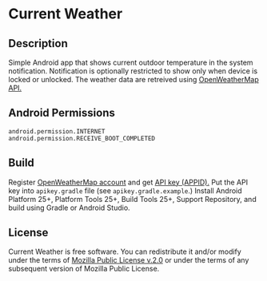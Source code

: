 Current Weather
===============

Description
-----------

Simple Android app that shows current outdoor temperature in the system notification. Notification is optionally restricted to show only when device is locked or unlocked. The weather data are retreived using [OpenWeatherMap API.](https://openweathermap.org/api)

Android Permissions
-------------------

```
android.permission.INTERNET
android.permission.RECEIVE_BOOT_COMPLETED
```

Build
-----

Register [OpenWeatherMap account](https://home.openweathermap.org/users/sign_up) and get [API key (APPID).](https://home.openweathermap.org/api_keys) Put the API key into `apikey.gradle` file (see `apikey.gradle.example`.) Install Android Platform 25+, Platform Tools 25+, Build Tools 25+, Support Repository, and build using Gradle or Android Studio.

License
-------

Current Weather is free software. You can redistribute it and/or modify under the terms of [Mozilla Public License v.2.0](https://www.mozilla.org/en-US/MPL/2.0/) or under the terms of any subsequent version of Mozilla Public License. 
